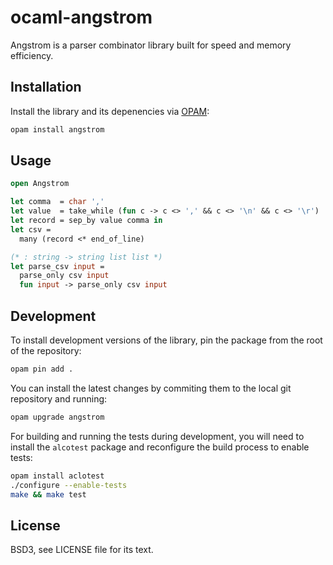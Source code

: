 # ocaml-angstrom

Angstrom is a parser combinator library built for speed and memory efficiency.

## Installation

Install the library and its depenencies via [OPAM][opam]:

[opam]: http://opam.ocaml.org/

```bash
opam install angstrom
```

## Usage

```ocaml
open Angstrom

let comma  = char ','
let value  = take_while (fun c -> c <> ',' && c <> '\n' && c <> '\r')
let record = sep_by value comma in
let csv =
  many (record <* end_of_line)

(* : string -> string list list *)
let parse_csv input =
  parse_only csv input
  fun input -> parse_only csv input
```

## Development

To install development versions of the library, pin the package from the root
of the repository:

```bash
opam pin add .
```

You can install the latest changes by commiting them to the local git
repository and running:

```bash
opam upgrade angstrom
```

For building and running the tests during development, you will need to install
the `alcotest` package and reconfigure the build process to enable tests:

```bash
opam install aclotest
./configure --enable-tests
make && make test
```

## License

BSD3, see LICENSE file for its text.
